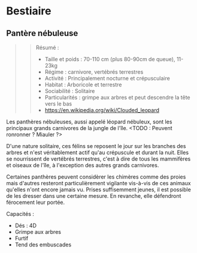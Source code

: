 # Bestiaire

## Pantère nébuleuse

>> Résumé :
>> * Taille et poids : 70-110 cm (plus 80-90cm de queue), 11-23kg
>> * Régime : carnivore, vertébrés terrestres
>> * Activité : Principalement nocturne et crépusculaire
>> * Habitat : Arboricole et terrestre
>> * Sociabilité : Solitaire
>> * Particularités : grimpe aux arbres et peut descendre la tête vers le bas
>> * https://en.wikipedia.org/wiki/Clouded_leopard

Les panthères nébuleuses, aussi appelé léopard nébuleux, sont les principaux grands carnivores de la jungle de l'île. <TODO : Description physique> <TODO : Peuvent ronronner ? Miauler ?>

D'une nature solitaire, ces félins se reposent le jour sur les branches des arbres et n'est véritablement actif qu'au crépuscule et durant la nuit. Elles se nourrissent de vertébrés terrestres, c'est à dire de tous les mammifères et oiseaux de l'île, à l'exception des autres grands carnivores.

Certaines panthères peuvent considèrer les chimères comme des proies mais d'autres resteront particulièrement vigilante vis-à-vis de ces animaux qu'elles n'ont encore jamais vu. Prises suffisemment jeunes, il est possible de les dresser dans une certaine mesure. En revanche, elle défendront férocement leur portée.

Capacités :
* Dés : 4D
* Grimpe aux arbres
* Furtif
* Tend des embuscades
